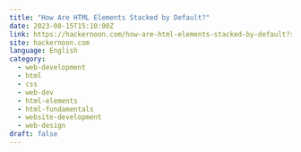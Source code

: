 ```yaml
---
title: "How Are HTML Elements Stacked by Default?"
date: 2023-08-15T15:10:00Z
link: https://hackernoon.com/how-are-html-elements-stacked-by-default?source=rss&utm_medium=RSS&utm_source=news.12bit.vn
site: hackernoon.com
language: English
category:
  - web-development
  - html
  - css
  - web-dev
  - html-elements
  - html-fundamentals
  - website-development
  - web-design
draft: false
---
```

